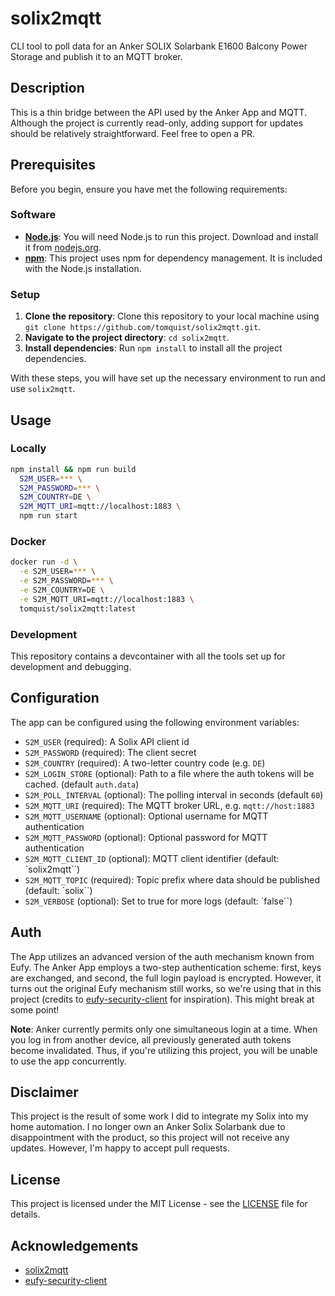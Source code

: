 # solix2mqtt

CLI tool to poll data for an Anker SOLIX Solarbank E1600 Balcony Power Storage and publish it to an MQTT broker.

## Description
This is a thin bridge between the API used by the Anker App and MQTT. Although the project is currently read-only, adding support for updates should be relatively straightforward. Feel free to open a PR.

## Prerequisites

Before you begin, ensure you have met the following requirements:

### Software
- **[Node.js](https://nodejs.org/)**: You will need Node.js to run this project. Download and install it from [nodejs.org](https://nodejs.org/).
- **[npm](https://www.npmjs.com/)**: This project uses npm for dependency management. It is included with the Node.js installation.

### Setup
1. **Clone the repository**: Clone this repository to your local machine using `git clone https://github.com/tomquist/solix2mqtt.git`.
2. **Navigate to the project directory**: `cd solix2mqtt`.
3. **Install dependencies**: Run `npm install` to install all the project dependencies.

With these steps, you will have set up the necessary environment to run and use `solix2mqtt`.

## Usage
### Locally
```bash
npm install && npm run build
  S2M_USER=*** \
  S2M_PASSWORD=*** \
  S2M_COUNTRY=DE \
  S2M_MQTT_URI=mqtt://localhost:1883 \
  npm run start
```

### Docker
```bash
docker run -d \
  -e S2M_USER=*** \
  -e S2M_PASSWORD=*** \
  -e S2M_COUNTRY=DE \
  -e S2M_MQTT_URI=mqtt://localhost:1883 \
  tomquist/solix2mqtt:latest
```

### Development
This repository contains a devcontainer with all the tools set up for development and debugging.

## Configuration
The app can be configured using the following environment variables:

- `S2M_USER` (required): A Solix API client id
- `S2M_PASSWORD` (required): The client secret
- `S2M_COUNTRY` (required): A two-letter country code (e.g. `DE`)
- `S2M_LOGIN_STORE` (optional): Path to a file where the auth tokens will be cached. (default `auth.data`)
- `S2M_POLL_INTERVAL` (optional): The polling interval in seconds (default `60`) 
- `S2M_MQTT_URI` (required): The MQTT broker URL, e.g. `mqtt://host:1883`
- `S2M_MQTT_USERNAME` (optional): Optional username for MQTT authentication
- `S2M_MQTT_PASSWORD` (optional): Optional password for MQTT authentication
- `S2M_MQTT_CLIENT_ID` (optional): MQTT client identifier (default: `solix2mqtt``)
- `S2M_MQTT_TOPIC` (required): Topic prefix where data should be published (default: `solix``)
- `S2M_VERBOSE` (optional): Set to true for more logs (default: `false``)

## Auth

The App utilizes an advanced version of the auth mechanism known from Eufy. The Anker App employs a two-step authentication scheme: first, keys are exchanged, and second, the full login payload is encrypted. However, it turns out the original Eufy mechanism still works, so we're using that in this project (credits to [eufy-security-client](https://github.com/bropat/eufy-security-client) for inspiration). This might break at some point!

**Note**: Anker currently permits only one simultaneous login at a time. When you log in from another device, all previously generated auth tokens become invalidated. Thus, if you're utilizing this project, you will be unable to use the app concurrently.

## Disclaimer
This project is the result of some work I did to integrate my Solix into my home automation. I no longer own an Anker Solix Solarbank due to disappointment with the product, so this project will not receive any updates. However, I'm happy to accept pull requests.

## License

This project is licensed under the MIT License - see the [LICENSE](LICENSE) file for details.

## Acknowledgements
- [solix2mqtt](https://github.com/tomquist/solix2mqtt)
- [eufy-security-client](https://github.com/bropat/eufy-security-client)
